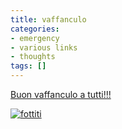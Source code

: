 ```yaml
---
title: vaffanculo
categories:
- emergency
- various links
- thoughts
tags: []
---
```

[Buon vaffanculo a tutti!!!](http://www.beppegrillo.it/vaffanculoday/
"http://www.beppegrillo.it/vaffanculoday/" )

[]({{site.url}}/images/fottiti.jpg "fottiti" )

[![fottiti]({{site.url}}/images/fottiti.jpg)]({{site.url}}/images/fottiti.jpg
"fottiti" )

